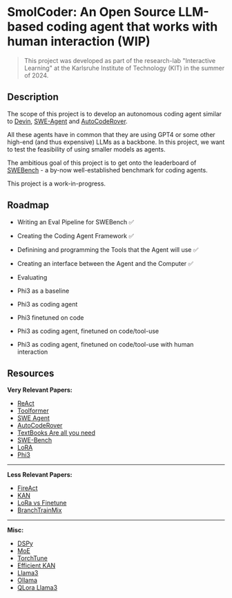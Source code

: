 # SmolCoder: An Open Source LLM-based coding agent that works with human interaction (WIP)
 
 > This project was developed as part of the research-lab "Interactive Learning" at the Karlsruhe Institute of Technology (KIT) in the summer of 2024.

## Description

The scope of this project is to develop an autonomous coding agent similar to [Devin](https://www.cognition.ai/blog/introducing-devin), [SWE-Agent](https://swe-agent.com/) and [AutoCodeRover](https://github.com/nus-apr/auto-code-rover).

All these agents have in common that they are using GPT4 or some other high-end (and thus expensive) LLMs as a backbone. In this project, we want to test the feasibility of using smaller models as agents.

The ambitious goal of this project is to get onto the leaderboard of [SWEBench](https://www.swebench.com/) - a by-now well-established benchmark for coding agents.

This project is a work-in-progress.

## Roadmap
- Writing an Eval Pipeline for SWEBench ✅
- Creating the Coding Agent Framework ✅
- Definining and programming the Tools that the Agent will use ✅
- Creating an interface between the Agent and the Computer ✅

- Evaluating
 - Phi3 as a baseline
 - Phi3 as coding agent
 - Phi3 finetuned on code
 - Phi3 as coding agent, finetuned on code/tool-use
 - Phi3 as coding agent, finetuned on code/tool-use with human interaction

## Resources

**Very Relevant Papers:**
- [ReAct](https://arxiv.org/abs/2210.03629)
- [Toolformer](https://arxiv.org/abs/2302.04761)
- [SWE Agent](https://swe-agent.com/paper.pdf)
- [AutoCodeRover](https://arxiv.org/abs/2404.05427)
- [TextBooks Are all you need](https://arxiv.org/abs/2306.11644)
- [SWE-Bench](https://arxiv.org/abs/2310.06770)
- [LoRA](https://arxiv.org/abs/2106.09685)
- [Phi3](https://arxiv.org/abs/2404.14219)
___
**Less Relevant Papers:**
- [FireAct](https://arxiv.org/abs/2310.05915)
- [KAN](https://arxiv.org/abs/2404.19756)
- [LoRa vs Finetune](https://arxiv.org/abs/2405.09673)
- [BranchTrainMix](https://arxiv.org/abs/2403.07816)
___
**Misc:**
- [DSPy](https://github.com/stanfordnlp/dspy)
- [MoE](https://huggingface.co/blog/moe)
- [TorchTune](https://github.com/pytorch/torchtune)
- [Efficient KAN](https://github.com/Blealtan/efficient-kan/tree/master)
- [Llama3](https://llama.meta.com/llama3/)
- [Ollama](https://ollama.com/)
- [QLora Llama3](https://www.philschmid.de/fsdp-qlora-llama3)
